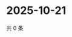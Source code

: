 # 2025-10-21

共 0 条

<!-- BEGIN ZHIHUQUESTIONS -->
<!-- 最后更新时间 Tue Oct 21 2025 02:17:30 GMT+0800 (China Standard Time) -->

<!-- END ZHIHUQUESTIONS -->
